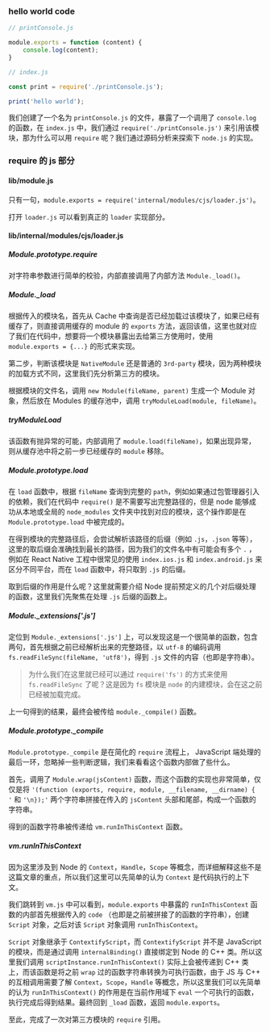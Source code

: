 ### hello world code

```js
// printConsole.js

module.exports = function (content) {
    console.log(content);
}
```

```js
// index.js

const print = require('./printConsole.js');

print('hello world');
```

我们创建了一个名为 `printConsole.js` 的文件，暴露了一个调用了 `console.log` 的函数，在 `index.js` 中，我们通过 `require('./printConsole.js')` 来引用该模块，那为什么可以用 `require` 呢？我们通过源码分析来探索下 `node.js` 的实现。

### require 的 js 部分

#### lib/module.js

只有一句，`module.exports = require('internal/modules/cjs/loader.js')`。

打开 `loader.js` 可以看到真正的 `loader` 实现部分。

#### lib/internal/modules/cjs/loader.js

##### Module.prototype.require

对字符串参数进行简单的校验，内部直接调用了内部方法 `Module._load()`。

##### Module._load

根据传入的模块名，首先从 Cache 中查询是否已经加载过该模块了，如果已经有缓存了，则直接调用缓存的 module 的 `exports` 方法，返回该值，这里也就对应了我们在代码中，想要将一个模块暴露出去给第三方使用时，使用 `module.exports = {...}` 的形式来实现。

第二步，判断该模块是 `NativeModule` 还是普通的 `3rd-party` 模块，因为两种模块的加载方式不同，这里我们先分析第三方的模块。

根据模块的文件名，调用 `new Module(fileName, parent)` 生成一个 Module 对象，然后放在 Modules 的缓存池中，调用 `tryModuleLoad(module, fileName)`。

##### tryModuleLoad

该函数有抛异常的可能，内部调用了 `module.load(fileName)`，如果出现异常，则从缓存池中将之前一步已经缓存的 `module` 移除。

##### Module.prototype.load

在 `load` 函数中，根据 `fileName` 查询到完整的 `path`，例如如果通过包管理器引入的依赖，我们在代码中 `require()` 是不需要写出完整路径的，但是 node 能够成功从本地或全局的 `node_modules` 文件夹中找到对应的模块，这个操作即是在 `Module.prototype.load` 中被完成的。

在得到模块的完整路径后，会尝试解析该路径的后缀（例如 `.js`，`.json` 等等），这里的取后缀会准确找到最长的路径，因为我们的文件名中有可能会有多个 `.` ，例如在 React Native 工程中很常见的使用 `index.ios.js` 和 `index.android.js` 来区分不同平台，而在 `load` 函数中，将只取到 `.js` 的后缀。

取到后缀的作用是什么呢？这里就需要介绍 Node 提前预定义的几个对后缀处理的函数，这里我们先聚焦在处理 `.js` 后缀的函数上。

##### Module._extensions['.js']

定位到 `Module._extensions['.js']` 上，可以发现这是一个很简单的函数，包含两句，首先根据之前已经解析出来的完整路径，以 `utf-8` 的编码调用 `fs.readFileSync(fileName, 'utf8')`，得到 `.js` 文件的内容（也即是字符串）。

> 为什么我们在这里就已经可以通过 `require('fs')` 的方式来使用 `fs.readFileSync` 了呢？这是因为 `fs` 模块是 `node` 的内建模块，会在这之前已经被加载完成。

上一句得到的结果，最终会被传给 `module._compile()` 函数。

##### Module.prototype._compile

`Module.prototype._compile` 是在简化的 `require` 流程上， JavaScript 端处理的最后一环，忽略掉一些判断逻辑，我们来看看这个函数内部做了些什么。

首先，调用了 `Module.wrap(jsContent)` 函数，而这个函数的实现也非常简单，仅仅是将 `'(function (exports, require, module, __filename, __dirname) { '` 和 `'\n});'` 两个字符串拼接在传入的 `jsContent` 头部和尾部，构成一个函数的字符串。

得到的函数字符串被传递给 `vm.runInThisContext` 函数。

##### vm.runInThisContext

因为这里涉及到 Node 的 `Context`，`Handle`，`Scope` 等概念，而详细解释这些不是这篇文章的重点，所以我们这里可以先简单的认为 `Context` 是代码执行的上下文。

我们跳转到 `vm.js` 中可以看到，`module.exports` 中暴露的 `runInThisContext` 函数的内部首先根据传入的 `code` （也即是之前被拼接了的函数的字符串），创建 `Script` 对象，之后对该 `Script` 对象调用 `runInThisContext`。

`Script` 对象继承于 `ContextifyScript`，而 `ContextifyScript` 并不是 JavaScript 的模块，而是通过调用 `internalBinding()` 直接绑定到 Node 的 C++ 类。所以这里我们调用 `scriptInstance.runInThisContext()` 实际上会被传递到 C++ 类上，而该函数是将之前 `wrap` 过的函数字符串转换为可执行函数，由于 JS 与 C++ 的互相调用需要了解 `Context`，`Scope`，`Handle` 等概念，所以这里我们可以先简单的认为 `runInThisContext()` 的作用是在当前作用域下 `eval` 一个可执行的函数，执行完成后得到结果。最终回到 `_load` 函数，返回 `module.exports`。

至此，完成了一次对第三方模块的 `require` 引用。